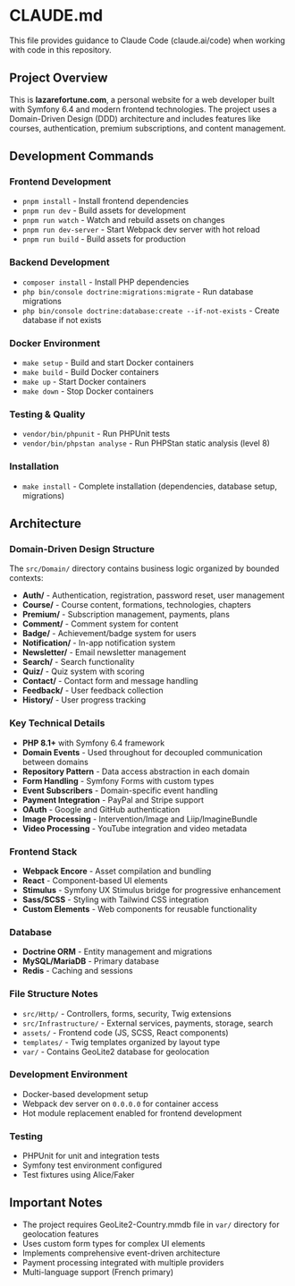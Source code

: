 # CLAUDE.md

This file provides guidance to Claude Code (claude.ai/code) when working with code in this repository.

## Project Overview

This is **lazarefortune.com**, a personal website for a web developer built with Symfony 6.4 and modern frontend technologies. The project uses a Domain-Driven Design (DDD) architecture and includes features like courses, authentication, premium subscriptions, and content management.

## Development Commands

### Frontend Development
- `pnpm install` - Install frontend dependencies
- `pnpm run dev` - Build assets for development
- `pnpm run watch` - Watch and rebuild assets on changes
- `pnpm run dev-server` - Start Webpack dev server with hot reload
- `pnpm run build` - Build assets for production

### Backend Development
- `composer install` - Install PHP dependencies
- `php bin/console doctrine:migrations:migrate` - Run database migrations
- `php bin/console doctrine:database:create --if-not-exists` - Create database if not exists

### Docker Environment
- `make setup` - Build and start Docker containers
- `make build` - Build Docker containers
- `make up` - Start Docker containers
- `make down` - Stop Docker containers

### Testing & Quality
- `vendor/bin/phpunit` - Run PHPUnit tests
- `vendor/bin/phpstan analyse` - Run PHPStan static analysis (level 8)

### Installation
- `make install` - Complete installation (dependencies, database setup, migrations)

## Architecture

### Domain-Driven Design Structure
The `src/Domain/` directory contains business logic organized by bounded contexts:

- **Auth/** - Authentication, registration, password reset, user management
- **Course/** - Course content, formations, technologies, chapters
- **Premium/** - Subscription management, payments, plans
- **Comment/** - Comment system for content
- **Badge/** - Achievement/badge system for users
- **Notification/** - In-app notification system
- **Newsletter/** - Email newsletter management
- **Search/** - Search functionality
- **Quiz/** - Quiz system with scoring
- **Contact/** - Contact form and message handling
- **Feedback/** - User feedback collection
- **History/** - User progress tracking

### Key Technical Details

- **PHP 8.1+** with Symfony 6.4 framework
- **Domain Events** - Used throughout for decoupled communication between domains
- **Repository Pattern** - Data access abstraction in each domain
- **Form Handling** - Symfony Forms with custom types
- **Event Subscribers** - Domain-specific event handling
- **Payment Integration** - PayPal and Stripe support
- **OAuth** - Google and GitHub authentication
- **Image Processing** - Intervention/Image and Liip/ImagineBundle
- **Video Processing** - YouTube integration and video metadata

### Frontend Stack
- **Webpack Encore** - Asset compilation and bundling
- **React** - Component-based UI elements
- **Stimulus** - Symfony UX Stimulus bridge for progressive enhancement
- **Sass/SCSS** - Styling with Tailwind CSS integration
- **Custom Elements** - Web components for reusable functionality

### Database
- **Doctrine ORM** - Entity management and migrations
- **MySQL/MariaDB** - Primary database
- **Redis** - Caching and sessions

### File Structure Notes
- `src/Http/` - Controllers, forms, security, Twig extensions
- `src/Infrastructure/` - External services, payments, storage, search
- `assets/` - Frontend code (JS, SCSS, React components)
- `templates/` - Twig templates organized by layout type
- `var/` - Contains GeoLite2 database for geolocation

### Development Environment
- Docker-based development setup
- Webpack dev server on `0.0.0.0` for container access
- Hot module replacement enabled for frontend development

### Testing
- PHPUnit for unit and integration tests
- Symfony test environment configured
- Test fixtures using Alice/Faker

## Important Notes
- The project requires GeoLite2-Country.mmdb file in `var/` directory for geolocation features
- Uses custom form types for complex UI elements
- Implements comprehensive event-driven architecture
- Payment processing integrated with multiple providers
- Multi-language support (French primary)